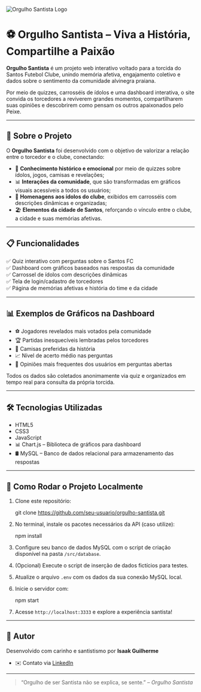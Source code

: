 ![Orgulho Santista Logo](assets/icon/santos.ico)

# ⚽ Orgulho Santista – Viva a História, Compartilhe a Paixão

**Orgulho Santista** é um projeto web interativo voltado para a torcida do Santos Futebol Clube, unindo memória afetiva, engajamento coletivo e dados sobre o sentimento da comunidade alvinegra praiana.

Por meio de quizzes, carrosséis de ídolos e uma dashboard interativa, o site convida os torcedores a reviverem grandes momentos, compartilharem suas opiniões e descobrirem como pensam os outros apaixonados pelo Peixe.

---

## 🧠 Sobre o Projeto

O **Orgulho Santista** foi desenvolvido com o objetivo de valorizar a relação entre o torcedor e o clube, conectando:

- 🧠 **Conhecimento histórico e emocional** por meio de quizzes sobre ídolos, jogos, camisas e revelações;
- 📊 **Interações da comunidade**, que são transformadas em gráficos visuais acessíveis a todos os usuários;
- 🌟 **Homenagens aos ídolos do clube**, exibidos em carrosséis com descrições dinâmicas e organizadas;
- 🏖️ **Elementos da cidade de Santos**, reforçando o vínculo entre o clube, a cidade e suas memórias afetivas.

---

## 📋 Funcionalidades

✅ Quiz interativo com perguntas sobre o Santos FC  
✅ Dashboard com gráficos baseados nas respostas da comunidade  
✅ Carrossel de ídolos com descrições dinâmicas  
✅ Tela de login/cadastro de torcedores  
✅ Página de memórias afetivas e história do time e da cidade  

---

## 📊 Exemplos de Gráficos na Dashboard

- ⚽ Jogadores revelados mais votados pela comunidade  
- 🏆 Partidas inesquecíveis lembradas pelos torcedores  
- 👕 Camisas preferidas da história  
- 📈 Nível de acerto médio nas perguntas  
- 💬 Opiniões mais frequentes dos usuários em perguntas abertas  

Todos os dados são coletados anonimamente via quiz e organizados em tempo real para consulta da própria torcida.

---

## 🛠️ Tecnologias Utilizadas

- HTML5  
- CSS3  
- JavaScript  
- 📊 Chart.js – Biblioteca de gráficos para dashboard  
- 🛢️ MySQL – Banco de dados relacional para armazenamento das respostas  

---

## 🚀 Como Rodar o Projeto Localmente

1. Clone este repositório:

   git clone https://github.com/seu-usuario/orgulho-santista.git

2. No terminal, instale os pacotes necessários da API (caso utilize):

   npm install

3. Configure seu banco de dados MySQL com o script de criação disponível na pasta `/src/database`.

4. (Opcional) Execute o script de inserção de dados fictícios para testes.

5. Atualize o arquivo `.env` com os dados da sua conexão MySQL local.

6. Inicie o servidor com:

   npm start

7. Acesse `http://localhost:3333` e explore a experiência santista!

---

## 👤 Autor

Desenvolvido com carinho e santistismo por **Isaak Guilherme**  
- ✉️ Contato via [LinkedIn](https://www.linkedin.com/in/isaak-guilherme-3762b6350/)

---

> “Orgulho de ser Santista não se explica, se sente.” – *Orgulho Santista*
